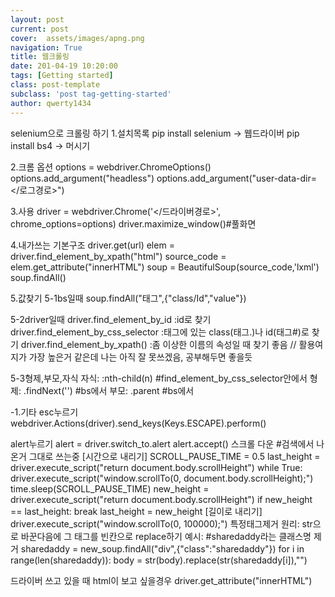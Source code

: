 ```yaml
---
layout: post
current: post
cover:  assets/images/apng.png
navigation: True
title: 웹크롤링
date: 201-04-19 10:20:00
tags: [Getting started]
class: post-template
subclass: 'post tag-getting-started'
author: qwerty1434
---
```




selenium으로 크롤링 하기
1.설치목록
pip install selenium -> 웹드라이버
pip install bs4 -> 머시기

2.크롬 옵션
options = webdriver.ChromeOptions()
options.add_argument("headless")
options.add_argument("user-data-dir=</로그경로>")


3.사용
driver = webdriver.Chrome('</드라이버경로>', chrome_options=options)
driver.maximize_window()#풀화면


4.내가쓰는 기본구조
driver.get(url)
elem = driver.find_element_by_xpath("html")
source_code = elem.get_attribute("innerHTML")
soup = BeautifulSoup(source_code,'lxml')
soup.findAll()

5.값찾기
5-1bs일때 
soup.findAll("태그",{"class/Id","value"})

5-2driver일때 
driver.find_element_by_id :id로 찾기
driver.find_element_by_css_selector :태그에 있는 class(태그.)나 id(태그#)로 찾기
driver.find_element_by_xpath() :좀 이상한 이름의 속성일 때 찾기 좋음 // 활용여지가 가장 높은거 같은데 나는 아직 잘 못쓰겠음, 공부해두면 좋을듯

5-3형제,부모,자식
자식:
:nth-child(n) #find_element_by_css_selector안에서
형제:
.findNext('') #bs에서
부모:
.parent #bs에서



-1.기타
esc누르기
  webdriver.Actions(driver).send_keys(Keys.ESCAPE).perform()

alert누르기
  alert = driver.switch_to.alert
  alert.accept()
스크롤 다운 #검색에서 나온거 그대로 쓰는중
  [시간으로 내리기]
  SCROLL_PAUSE_TIME = 0.5
  last_height = driver.execute_script("return document.body.scrollHeight")
  while True:
      driver.execute_script("window.scrollTo(0, document.body.scrollHeight);")
      time.sleep(SCROLL_PAUSE_TIME)
      new_height = driver.execute_script("return document.body.scrollHeight")
      if new_height == last_height:
          break
      last_height = new_height
  [길이로 내리기]
    driver.execute_script("window.scrollTo(0, 100000);")
특정태그제거
원리: 
  str으로 바꾼다음에 그 태그를 빈칸으로 replace하기
예시: #sharedaddy라는 클래스명 제거
  sharedaddy = new_soup.findAll("div",{"class":"sharedaddy"})
  for i in range(len(sharedaddy)):
      body = str(body).replace(str(sharedaddy[i]),"")  
 
드라이버 쓰고 있을 때 html이 보고 싶을경우
  driver.get_attribute("innerHTML")
